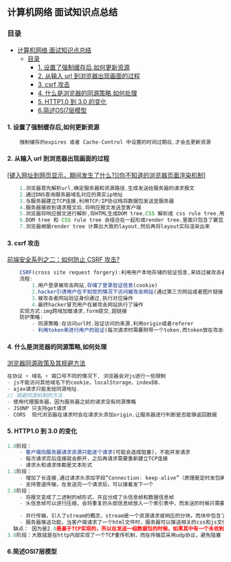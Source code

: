 ## 计算机网络 面试知识点总结

### 目录

- [计算机网络 面试知识点总结](#计算机网络-面试知识点总结)
  - [目录](#目录)
    - [1. 设置了强制缓存后,如何更新资源](#1-设置了强制缓存后如何更新资源)
    - [2. 从输入 url 到浏览器出现画面的过程](#2-从输入-url-到浏览器出现画面的过程)
    - [3. csrf 攻击](#3-csrf-攻击)
    - [4. 什么是浏览器的同源策略,如何处理](#4-什么是浏览器的同源策略如何处理)
    - [5. HTTP1.0 到 3.0 的变化](#5-http10-到-30-的变化)
    - [6.简述OSI7层模型](#6简述osi7层模型)

#### 1. 设置了强制缓存后,如何更新资源

```js
    强制缓存的expires 或者 Cache-Control 中设置的时间过期后,才会去更新资源
```

#### 2. 从输入 url 到浏览器出现画面的过程

[[键入网址到网页显示，期间发生了什么?]](https://xiaolincoding.com/network/1_base/what_happen_url.html)[[你不知道的浏览器页面渲染机制]](https://juejin.cn/post/6844903815758479374#heading-9)

```js
    1.浏览器首先解析url,确定服务器和资源路径,生成发送给服务器的请求报文
    2.通过DNS查询服务器域名对应的真实ip地址
    3.与服务器建立TCP连接,利用TCP/IP协议栈将数据包发送至服务器
    4.服务器接收到请求报文后,将响应报文发送至客户端
    5.浏览器将响应报文进行解析,将HTML生成DOM tree,CSS 解析成 css rule tree,用于将样式匹配到对应元素上去
    6.DOM tree 和 CSS rule tree 会组合在一起形成render tree,里面只包含了要显示的元素,而display:none这样的不会出现在render tree中
    7.浏览器根据render tree 计算出大致的layout,然后再将layout实际渲染出来
```

#### 3. csrf 攻击

[前端安全系列之二：如何防止 CSRF 攻击?](https://juejin.cn/post/6844903689702866952#heading-5)

```js
    CSRF(cross site request forgery):利用用户本地存储的验证信息,来绕过被攻击者网站的验证,进行相应的攻击操作
    流程:
        1.用户登录被攻击网站,存储了登录验证信息(cookie)
        2.hacker引诱用户在不知觉的情况下访问被攻击网站(通过第三方网站或者图片链接)
        3.被攻击者网站验证身份通过,执行对应操作
        4.最终hacker冒充用户在被攻击网站执行了操作
    实现方式:img跨域加载请求,form提交,超链接
    防护策略:
        - 同源策略:在访问url时,验证访问的来源,利用origin或者referer
        - 利用token来进行用户的验证(每次请求时需要附带一个token,而token放在攻击者无法获取的位置)
```

#### 4. 什么是浏览器的同源策略,如何处理

[浏览器同源政策及其规避方法](http://www.ruanyifeng.com/blog/2016/04/same-origin-policy.html)

```js
在协议 + 域名 + 端口号不同的情况下, 浏览器会对js进行一些限制
- js不能访问其他域名下的cookie，localStorage，indexDB．
- ajax请求只能发给同源地址.
// 规避同源机制的方法
- 使用代理服务器，因为服务器之前的请求没有同源策略
- JSONP 只支持get请求
- CORS  现代浏览器在请求时会在请求头添加origin,让服务器进行判断是否能够返回数据
```

#### 5. HTTP1.0 到 3.0 的变化

```js
1.0阶段：
    - 客户端向服务器请求资源只能逐个请求(可能会造成阻塞)，不能并发请求
    - 每次请求完后连接就会断开，之后再请求需要重新建立TCP连接
    - 请求头和请求体都是文本形式
1.1阶段：
    - 增加了长连接,通过请求头添加字段“Connection: keep-alive”（原理是定时发包确认是否正常运行，直到一方断开连接才关闭）
    - 支持管道传输，在发送完一个请求后，可以接着发下一个
2.0阶段：
    - 将报文变成了二进制的帧形式，并且分成了头信息帧和数据信息帧
    - 头信息帧可以进行压缩，会将重复的头部信息帧放入一个索引表中，而发送的时候只需要传输索引值即可，双方共同维护索引表

    - 并行传输，引入了stream的概念，stream是一个资源请求或响应的分块。而块中包含了许多帧，每个资源请求和响应对应一个id，最终通过id来有序组装
    - 服务器推送功能，当客户端请求了一个html文件时，服务器可以推送相关的css和js文件
  缺点： 因为是2.0是基于TCP实现的，所以在发送一组数据包的时候，如果其中有一个未收到，则会等待直至收到为止，之后再将数据包交给应用层，也会有阻塞情况
3.0阶段：大致就是在http内部实现了一个TCP重传机制，而在传输层采用udp协议，避免阻塞
```
#### 6.简述OSI7层模型